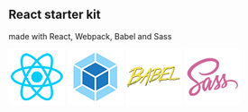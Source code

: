 ## React starter kit
made with React, Webpack, Babel and Sass

![](images/react.png) ![](images/webpack.png) ![](images/babel.png) ![](images/sass.png)
